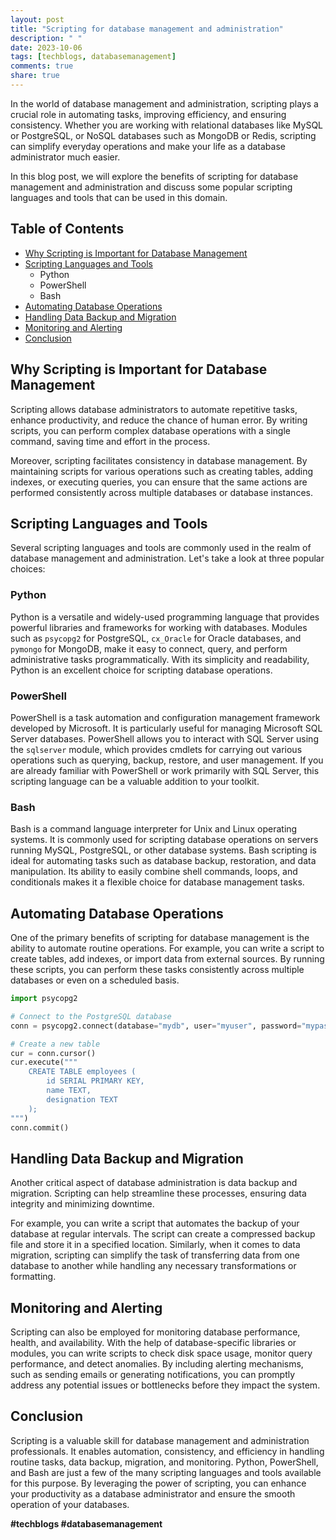 ```yaml
---
layout: post
title: "Scripting for database management and administration"
description: " "
date: 2023-10-06
tags: [techblogs, databasemanagement]
comments: true
share: true
---
```


In the world of database management and administration, scripting plays a crucial role in automating tasks, improving efficiency, and ensuring consistency. Whether you are working with relational databases like MySQL or PostgreSQL, or NoSQL databases such as MongoDB or Redis, scripting can simplify everyday operations and make your life as a database administrator much easier.

In this blog post, we will explore the benefits of scripting for database management and administration and discuss some popular scripting languages and tools that can be used in this domain.

## Table of Contents

- [Why Scripting is Important for Database Management](#why-scripting-is-important-for-database-management)
- [Scripting Languages and Tools](#scripting-languages-and-tools)
  - Python
  - PowerShell
  - Bash
- [Automating Database Operations](#automating-database-operations)
- [Handling Data Backup and Migration](#handling-data-backup-and-migration)
- [Monitoring and Alerting](#monitoring-and-alerting)
- [Conclusion](#conclusion)

## Why Scripting is Important for Database Management

Scripting allows database administrators to automate repetitive tasks, enhance productivity, and reduce the chance of human error. By writing scripts, you can perform complex database operations with a single command, saving time and effort in the process.

Moreover, scripting facilitates consistency in database management. By maintaining scripts for various operations such as creating tables, adding indexes, or executing queries, you can ensure that the same actions are performed consistently across multiple databases or database instances.

## Scripting Languages and Tools

Several scripting languages and tools are commonly used in the realm of database management and administration. Let's take a look at three popular choices:

### Python

Python is a versatile and widely-used programming language that provides powerful libraries and frameworks for working with databases. Modules such as `psycopg2` for PostgreSQL, `cx_Oracle` for Oracle databases, and `pymongo` for MongoDB, make it easy to connect, query, and perform administrative tasks programmatically. With its simplicity and readability, Python is an excellent choice for scripting database operations.

### PowerShell

PowerShell is a task automation and configuration management framework developed by Microsoft. It is particularly useful for managing Microsoft SQL Server databases. PowerShell allows you to interact with SQL Server using the `sqlserver` module, which provides cmdlets for carrying out various operations such as querying, backup, restore, and user management. If you are already familiar with PowerShell or work primarily with SQL Server, this scripting language can be a valuable addition to your toolkit.

### Bash

Bash is a command language interpreter for Unix and Linux operating systems. It is commonly used for scripting database operations on servers running MySQL, PostgreSQL, or other database systems. Bash scripting is ideal for automating tasks such as database backup, restoration, and data manipulation. Its ability to easily combine shell commands, loops, and conditionals makes it a flexible choice for database management tasks.

## Automating Database Operations

One of the primary benefits of scripting for database management is the ability to automate routine operations. For example, you can write a script to create tables, add indexes, or import data from external sources. By running these scripts, you can perform these tasks consistently across multiple databases or even on a scheduled basis.

```python
import psycopg2

# Connect to the PostgreSQL database
conn = psycopg2.connect(database="mydb", user="myuser", password="mypassword", host="localhost", port="5432")

# Create a new table
cur = conn.cursor()
cur.execute("""
    CREATE TABLE employees (
        id SERIAL PRIMARY KEY,
        name TEXT,
        designation TEXT
    );
""")
conn.commit()
```

## Handling Data Backup and Migration

Another critical aspect of database administration is data backup and migration. Scripting can help streamline these processes, ensuring data integrity and minimizing downtime.

For example, you can write a script that automates the backup of your database at regular intervals. The script can create a compressed backup file and store it in a specified location. Similarly, when it comes to data migration, scripting can simplify the task of transferring data from one database to another while handling any necessary transformations or formatting.

## Monitoring and Alerting

Scripting can also be employed for monitoring database performance, health, and availability. With the help of database-specific libraries or modules, you can write scripts to check disk space usage, monitor query performance, and detect anomalies. By including alerting mechanisms, such as sending emails or generating notifications, you can promptly address any potential issues or bottlenecks before they impact the system.

## Conclusion

Scripting is a valuable skill for database management and administration professionals. It enables automation, consistency, and efficiency in handling routine tasks, data backup, migration, and monitoring. Python, PowerShell, and Bash are just a few of the many scripting languages and tools available for this purpose. By leveraging the power of scripting, you can enhance your productivity as a database administrator and ensure the smooth operation of your databases.

**#techblogs #databasemanagement**